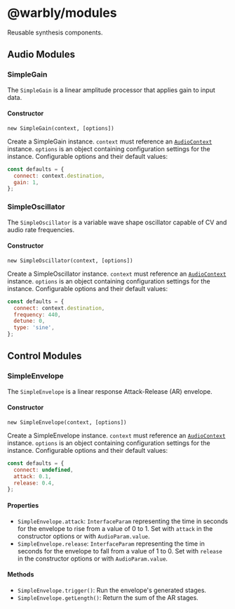 # @warbly/modules

Reusable synthesis components.

## Audio Modules

### SimpleGain

The `SimpleGain` is a linear amplitude processor that applies gain to input data.

#### Constructor

`new SimpleGain(context, [options])`

Create a SimpleGain instance. `context` must reference an [`AudioContext`](https://developer.mozilla.org/en-US/docs/Web/API/AudioContext/AudioContext) instance. `options` is an object containing configuration settings for the instance. Configurable options and their default values:

```js
const defaults = {
  connect: context.destination,
  gain: 1,
};
```

### SimpleOscillator

The `SimpleOscillator` is a variable wave shape oscillator capable of CV and audio rate frequencies.

#### Constructor

`new SimpleOscillator(context, [options])`

Create a SimpleOscillator instance. `context` must reference an [`AudioContext`](https://developer.mozilla.org/en-US/docs/Web/API/AudioContext/AudioContext) instance. `options` is an object containing configuration settings for the instance. Configurable options and their default values:

```js
const defaults = {
  connect: context.destination,
  frequency: 440,
  detune: 0,
  type: 'sine',
};
```

## Control Modules

### SimpleEnvelope

The `SimpleEnvelope` is a linear response Attack-Release (AR) envelope.

#### Constructor

`new SimpleEnvelope(context, [options])`

Create a SimpleEnvelope instance. `context` must reference an [`AudioContext`](https://developer.mozilla.org/en-US/docs/Web/API/AudioContext/AudioContext) instance. `options` is an object containing configuration settings for the instance. Configurable options and their default values:

```js
const defaults = {
  connect: undefined,
  attack: 0.1,
  release: 0.4,
};
```

#### Properties

- `SimpleEnvelope.attack`: `InterfaceParam` representing the time in seconds for the envelope to rise from a value of 0 to 1. Set with `attack` in the constructor options or with `AudioParam.value`.
- `SimpleEnvelope.release`: `InterfaceParam` representing the time in seconds for the envelope to fall from a value of 1 to 0. Set with `release` in the constructor options or with `AudioParam.value`.

#### Methods

- `SimpleEnvelope.trigger()`: Run the envelope's generated stages.
- `SimpleEnvelope.getLength()`: Return the sum of the AR stages.
